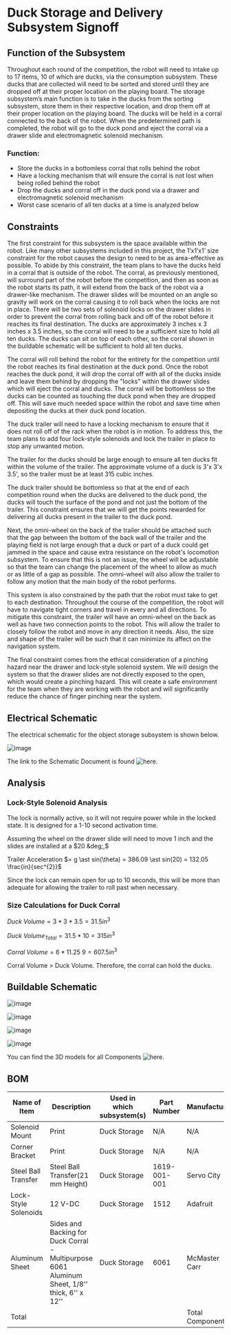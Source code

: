 # Duck Storage and Delivery Subsystem Signoff

## Function of the Subsystem

Throughout each round of the competition, the robot will need to intake up to 17 items, 10 of which are ducks, via the consumption subsystem. These ducks that are collected will need to be sorted and stored until they are dropped off at their proper location on the playing board. The storage subsystem’s main function is to take in the ducks from the sorting subsystem, store them in their respective location, and drop them off at their proper location on the playing board. The ducks will be held in a corral connected to the back of the robot. When the predetermined path is completed, the robot will go to the duck pond and eject the corral via a drawer slide and electromagnetic solenoid mechanism.

### Function:

- Store the ducks in a bottomless corral that rolls behind the robot
- Have a locking mechanism that will ensure the corral is not lost when being rolled behind the robot
- Drop the ducks and corral off in the duck pond via a drawer and electromagnetic solenoid mechanism
- Worst case scenario of all ten ducks at a time is analyzed below


## Constraints

The first constraint for this subsystem is the space available within the robot. Like many other subsystems included in this project, the 1’x1’x1’ size constraint for the robot causes the design to need to be as area-effective as possible. To abide by this constraint, the team plans to have the ducks held in a corral that is outside of the robot. The corral, as previously mentioned, will surround part of the robot before the competition, and then as soon as the robot starts its path, it will extend from the back of the robot via a drawer-like mechanism. The drawer slides will be mounted on an angle so gravity will work on the corral causing it to roll back when the locks are not in place. There will be two sets of solenoid locks on the drawer slides in order to prevent the corral from rolling back and off of the robot before it reaches its final destination. The ducks are approximately 3 inches x 3 inches x 3.5 inches, so the corral will need to be a sufficient size to hold all ten ducks. The ducks can sit on top of each other, so the corral shown in the buildable schematic will be sufficient to hold all ten ducks.

The corral will roll behind the robot for the entirety for the competition until the robot reaches its final destination at the duck pond. Once the robot reaches the duck pond, it will drop the corral off with all of the ducks inside and leave them behind by dropping the "locks" within the drawer slides which will eject the corral and ducks. The corral will be bottomless so the ducks can be counted as touching the duck pond when they are dropped off. This will save much needed space within the robot and save time when depositing the ducks at their duck pond location.

The duck trailer will need to have a locking mechanism to ensure that it does not roll off of the rack when the robot is in motion. To address this, the team plans to add four lock-style solenoids and lock the trailer in place to stop any unwanted motion.

The trailer for the ducks should be large enough to ensure all ten ducks fit within the volume of the trailer. The approximate volume of a duck is 3'x 3'x 3.5', so the trailer must be at least 315 cubic inches. 

The duck trailer should be bottomless so that at the end of each competition round when the ducks are delivered to the duck pond, the ducks will touch the surface of the pond and not just the bottom of the trailer. This constraint ensures that we will get the points rewarded for delivering all ducks present in the trailer to the duck pond. 

Next, the omni-wheel on the back of the trailer should be attached such that the gap between the bottom of the back wall of the trailer and the playing field is not large enough that a duck or part of a duck could get jammed in the space and cause extra resistance on the robot's locomotion subsystem. To ensure that this is not an issue, the wheel will be adjustable so that the team can change the placement of the wheel to allow as much or as little of a gap as possible. The omni-wheel will also allow the trailer to follow any motion that the main body of the robot performs.

This system is also constrained by the path that the robot must take to get to each destination. Throughout the course of the competition, the robot will have to navigate tight corners and travel in every and all directions. To mitigate this constraint, the trailer will have an omni-wheel on the back as well as have two connection points to the robot. This will allow the trailer to closely follow the robot and move in any direction it needs. Also, the size and shape of the trailer will be such that it can minimize its affect on the navigation system.

The final constraint comes from the ethical consideration of a pinching hazard near the drawer and lock-style solenoid system. We will design the system so that the drawer slides are not directly exposed to the open, which would create a pinching hazard. This will create a safe environment for the team when they are working with the robot and will significantly reduce the chance of finger pinching near the system.

## Electrical Schematic

The electrical schematic for the object storage subsystem is shown below.

![image](https://user-images.githubusercontent.com/112424739/213255596-c33bc34b-75c8-4e97-854c-119196ea2d17.png)

The link to the Schematic Document is found ![here](https://github.com/nathan-gardner/CapstoneRepo/tree/MadisonKelly-signoff-Storage/Documentation/Electrical/Schematics/Sources/ElectricalSchematicforStorage).

## Analysis

### Lock-Style Solenoid Analysis

The lock is normally active, so it will not require power while in the locked state. It is designed for a 1-10 second activation time.

Assuming the wheel on the drawer slide will need to move 1 inch and the slides are installed at a $20 &deg;,$

Trailer Acceleration $= g \ast sin(\theta) = 386.09 \ast sin(20) = 132.05 \frac{in}{sec^{2}}$

Since the lock can remain open for up to 10 seconds, this will be more than adequate for allowing the trailer to roll past when necessary.


### Size Calculations for Duck Corral

$Duck\ Volume = 3 \ast 3 \ast 3.5 = 31.5 in^{3}$

$Duck\ Volume_{Total} = 31.5 \ast 10 = 315 in^{3}$

$Corral\ Volume = 6 \ast 11.25 \ 9 = 607.5 in^{3}$
  
Corral Volume > Duck Volume. Therefore, the corral can hold the ducks.
  


## Buildable Schematic

![image](https://user-images.githubusercontent.com/112424739/203194135-34b73e28-fe2f-450b-8afe-6c91816f216c.png)

![image](https://user-images.githubusercontent.com/112424739/203194286-09d109c4-49ef-47ed-850c-6da6ccd6d95f.png)

![image](https://user-images.githubusercontent.com/112424739/203194417-bcac0ef0-fdde-430a-8116-afd4ed4b782a.png)

![image](https://user-images.githubusercontent.com/112424739/203194486-e8f25d12-fddf-4722-b17f-729f1d32bdeb.png)

You can find the 3D models for all Components ![here](https://github.com/nathan-gardner/CapstoneRepo/tree/MadisonKelly-signoff-Storage/Documentation/3D%20Models).

## BOM

| Name of Item         | Description                                                                                   | Used in which subsystem(s) | Part Number  | Manufacturer     | Quantity | Price      | Total  |
|----------------------|-----------------------------------------------------------------------------------------------|----------------------------|--------------|------------------|----------|------------|--------|
| Solenoid Mount       | Print                                                                                         | Duck Storage               | N/A          | N/A              | 1        | 0          | 0      |
| Corner Bracket       | Print                                                                                         | Duck Storage               | N/A          | N/A              | 4        | 0          | 0      |
| Steel Ball Transfer  | Steel Ball Transfer(21 mm Height)                                                             | Duck Storage               | 1619-001-001 | Servo City       | 1        | 2.99       | 2.99   |
| Lock-Style Solenoids | 12 V-DC                                                                                       | Duck Storage               | 1512         | Adafruit         | 4        | 14.95      | 59.8   |
| Aluminum Sheet       | Sides and Backing for Duck Corral - Multipurpose 6061 Aluminum Sheet, 1/8'' thick, 6'' x 12'' | Duck Storage               | 6061         | McMaster Carr    | 3        | 24.28      | 72.84  |
| Total                |                                                                                               |                            |              | Total Components | 13       | Total Cost | 135.63 |


